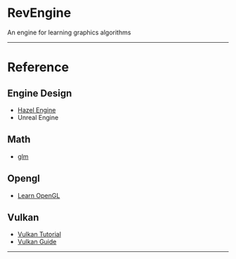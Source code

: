 # RevEngine
An engine for learning graphics algorithms

***

# Reference
## Engine Design
- [Hazel Engine](https://github.com/TheCherno/Hazel)
- Unreal Engine
## Math
- [glm](https://github.com/g-truc/glm)
## Opengl
- [Learn OpenGL](https://learnopengl.com/)
## Vulkan
- [Vulkan Tutorial](https://vulkan-tutorial.com/)
- [Vulkan Guide](https://vkguide.dev/)

***
